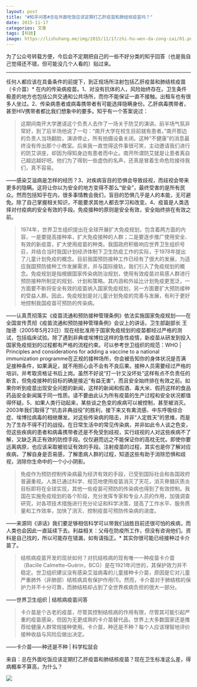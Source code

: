 ```yaml
---
layout: post
title: "#知乎问答#总在外面吃饭应该定期打乙肝疫苗和肺结核疫苗吗？"
date: 2015-11-17
categories: 文章
tags: [科技]
image: https://lishuhang.me/img/2015/11/17/zhi-hu-wen-da-zong-zai/01.png
---
```


为了公众号转载方便，今后会不定期把自己的一些不好分类的知乎回答（也是我自己觉得还不错，但可能没几个人看的）贴过来。

-----------------------------

任何人都应该在具备条件的前提下，到正规场所注射包括乙肝疫苗和肺结核疫苗（卡介苗）* 在内的传染病疫苗。1、对没有抗体的人，风险始终存在。卫生条件极差的地方也包括公共交通和公共场所，而你不能保证一直不接触。出租车也有很多人坐过。2、传染病患者或病毒携带者有可能选择隐瞒身份。乙肝病毒携带者，甚至HIV携带者都比我们想象中的要多。知乎有一个答案说过：

> 这期间南开大学邀请这个负责人去作了一场关于防艾的演讲。前半场气氛非常好，到了后半场他说了一句：“南开大学在校生目前就有患者。”南开那边的负责人当场翻脸，演讲停止，所有拍摄设备关闭。这种“不健康”的消息最终没有传出那个小教室。后来我一直觉得这件事很可笑，主动邀请我们进行的防艾讲座，却因为得知身边有患者而中止。南开所谓防艾就是让患者离自己越远越好吧。他们为了得到一些虚伪的名声，还真是冒着生命危险接待我们，真不容易。

——感染艾滋病是怎样的经历？3、对疾病盲目的恐惧会导致歧视，而歧视会带来更多的隐瞒。这将让你以为安全的地方变得不那么“安全”，最终受害的是所有民众。然而包括知乎在内，很多事情教会我们，盲目的恐惧几乎是人的本能，无可避免。除了自己掌握相关知识，不能要求其他人都去学习和改变。4、疫苗是人类选择对付疫病的安全有效的手段。免疫接种的原则是安全有效，安全始终排在有效之前。

> 1974年，世界卫生组织提出在全球开展扩大免疫规划，包含着两方面的内容，一是要提高接种率，扩大免疫接种的人群；二是要逐步推广使用安全、有效的新疫苗，扩大使用疫苗的种类。我国政府积极响应世界卫生组织号召，并结合当时我国计划经济体制下卫生防疫工作的实际，于1978年提出了儿童计划免疫的概念。目前我国预防接种工作已经有了很大的发展，为适应我国预防接种工作发展需求，并与国际接轨，我们引入了免疫规划的概念。免疫规划是指根据国家传染病防治规划，使用有效疫苗对易感人群进行预防接种所制定的规划、计划和策略。其内涵和外延比计划免疫更宽泛，一方面要不断将安全有效的疫苗纳入国家免疫规划，另一方面要扩大预防接种的受益人群。因此，免疫规划是对儿童计划免疫的完善与发展，有利于更好地控制我国疫苗可预防的传染病。

——认真贯彻落实《疫苗流通和预防接种管理条例》依法实施国家免疫规划——在全国宣传贯彻《疫苗流通和预防接种管理条例》会议上的讲话，卫生部副部长 王陇德（2005年5月23日）现在经批准用于国家免疫规划的疫苗都经过严格的测试，包括临床试验。除了遇到非典或埃博拉这样的急性疫情，新疫苗从研发到投入国家免疫规划的过程都有严格的流程约束。可以参考世卫组织的规范：WHO | Principles and considerations for adding a vaccine to a national immunization programme在正规的接种场所，你会被告知你的身体状况是否满足接种条件，如果满足，就不用担心会不会有不良后果。接种人员需要经过严格的培训，并考取资格证书后上岗。虽然不好说“打一针又没坏处”这样有点不负责任的断言，但免疫接种的目标的确是接近“有益无害”，而且安全始终排在有效之前。如果你听到疫苗出现安全问题的新闻，这样的新闻和假酒、毒大米、假药这样的食品药品安全新闻属于同一性质。请不要由此认为所有疫苗的生产过程和安全状况都值得怀疑。5、如果人类行动起来，某些谈之色变的疾病可以被控制，甚至被消灭。2003年我们取得了“抗击非典战役”的胜利，接下来又有禽流感、中东呼吸综合症、埃博拉病毒的相继爆发。对这些传染病的阻击，并非“人定胜天”的思维，而是为了生存不得不打的战役。在日常生活中的常见传染病，并非如此令人谈之色变，但这些疾病的患者和病毒携带者还是不免受到歧视，实行歧视的人对这些疾病不了解，又缺乏真正有效的防控手段。仅仅避而远之不能保证你的高枕无忧。即使你要远离病原，也应该采取被验证有效的手段。注射疫苗的过程，其实也是你了解对应疾病，了解自身是否易感，了解患病人群的过程，知道这些有助于消除恐惧和歧视，消除你生命中的一个小小阴影。

> 免疫作为预防控制传染病最为经济有效的手段，已受到国际社会和各国政府普遍重视。人类已通过科学、规范地使用疫苗消灭了天花，消灭脊髓灰质炎目标即将在全球实现，其他一些疫苗可预防的传染病也得到了有效控制。我国在实施免疫规划的各个阶段，充分发挥专家和专业人员的作用，加强调查研究，对各项技术措施进行充分论证和科学决策，提高了工作水平、服务质量和工作效率，加快了消灭、控制疫苗可预防传染病的进度。

——来源同《讲话》我们要足够相信科学可以带我们战胜目前还很可怕的疾病，而人类也会因此一直延续下去。利益相关：父母在防疫所工作，但没有咨询他们。资料是自己找的，所以可能存在错漏，如有请指正。* 其实你很可能已经接种过卡介苗了。

> 结核病疫苗开发的现状如何？对抗结核病的现有唯一一种疫苗卡介苗（Bacille Calmette–Guérin，BCG）是在1921年问世的，其保护效力并不稳定。世卫组织建议没有感染艾滋病毒的儿童接种卡介苗，原因是它对儿童严重肺外（非肺部）结核病具有保护作用(1)。然而，卡介苗对于肺结核的保护力并不十分可靠，而肺结核却占到了全世界疾病负担的很大一部分。

——世界卫生组织 | 结核病疫苗问答

> 卡介苗是个古老的疫苗，尽管其控制结核病的作用有限，尽管其可能引起严重的疫苗感染，但因为无更成熟的卡介苗替代品，世界上大多数国家还是推荐给健康人群常规接种使用。卡介苗，种还是不种？每个人应该理智地评价接种收益与风险后做出决定。

——卡介苗——种还是不种 | 科学松鼠会

来自：总在外面吃饭应该定期打乙肝疫苗和肺结核疫苗？现在卫生标准这么差，得病概率不算高，为什么？

![](http://mmbiz.qpic.cn/mmbiz/AdRKyBVLoHKNxfLTPpES4fAj6E88S0OxJRBHwcWyFyMDE7qbiaQhnO0Lrx5zBUFDl1ge5S10CZXgX37d91bustw/0?wx_fmt=jpeg)